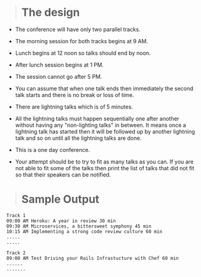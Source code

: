 > # The design

-   The conference will have only two parallel tracks.  
      
-   The morning session for both tracks begins at 9 AM.  
      
-   Lunch begins at 12 noon so talks should end by noon.  
      
-   After lunch session begins at 1 PM.  
      
-   The session cannot go after 5 PM.
      
-   You can assume that when one talk ends then immediately the second talk starts and there is no break or loss of time.  
      
-   There are lightning talks which is of 5 minutes.  
      
-   All the lightning talks must happen sequentially one after another without having any "non-lighting talks" in between. It means once a lightning talk has started then it will be followed up by another lightning talk and so on until all the lightning talks are done.  
      
-   This is a one day conference.  
   
-   Your attempt should be to try to fit as many talks as you can. If you are not able to fit some of the talks then print the list of talks that did not fit so that their speakers can be notified.

> # Sample Output

    Track 1
    09:00 AM Heroku: A year in review 30 min
    09:30 AM Microservices, a bittersweet symphony 45 min
    10:15 AM Implementing a strong code review culture 60 min
    .....
    .....
    
    Track 2
    09:00 AM Test Driving your Rails Infrastucture with Chef 60 min
    ......
    .......
